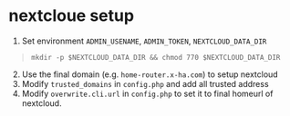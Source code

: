 # nextcloue setup

1. Set environment `ADMIN_USENAME`, `ADMIN_TOKEN`, `NEXTCLOUD_DATA_DIR`
  > `mkdir -p $NEXTCLOUD_DATA_DIR && chmod 770 $NEXTCLOUD_DATA_DIR`
2. Use the final domain (e.g. `home-router.x-ha.com`) to setup nextcloud
3. Modify `trusted_domains` in `config.php` and add all trusted address
4. Modify `overwrite.cli.url` in `config.php` to set it to final  homeurl of nextcloud.
